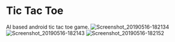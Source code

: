 # Tic Tac Toe
AI based android tic tac toe game.
![Screenshot_20190516-182134](https://user-images.githubusercontent.com/28349518/57857117-e1359480-7807-11e9-89da-a2f132453917.png)
![Screenshot_20190516-182143](https://user-images.githubusercontent.com/28349518/57857134-eb579300-7807-11e9-8a51-4649e95e8185.png)
![Screenshot_20190516-182152](https://user-images.githubusercontent.com/28349518/57857142-f27ea100-7807-11e9-99cc-bb218ce7c311.png)
